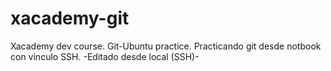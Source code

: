 # xacademy-git
Xacademy dev course. Git-Ubuntu practice.
Practicando git desde notbook con vinculo SSH.
-Editado desde local (SSH)-